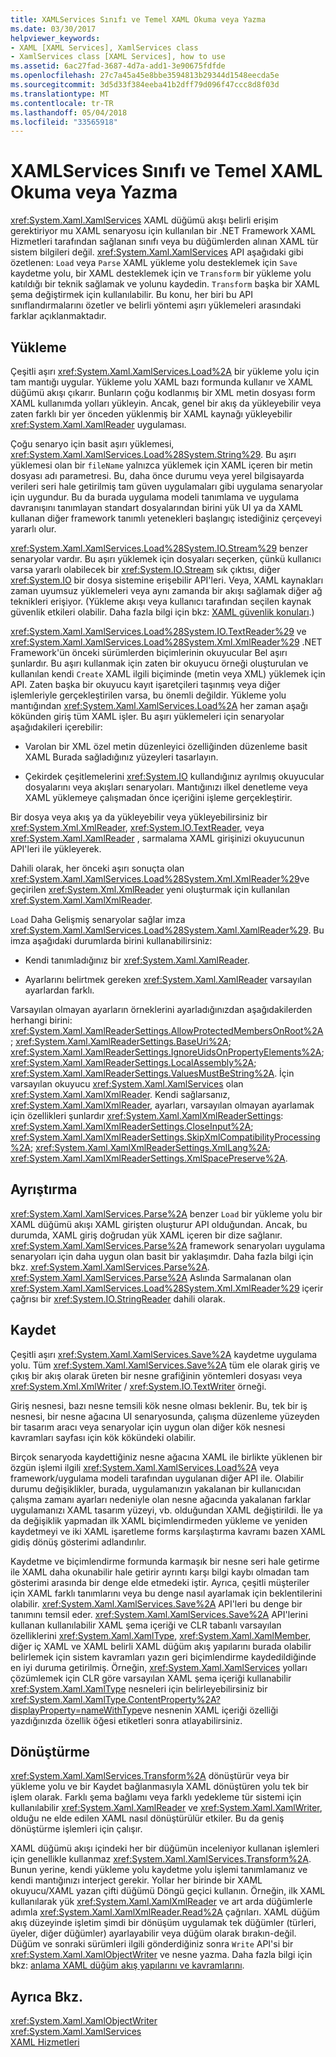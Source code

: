 ```yaml
---
title: XAMLServices Sınıfı ve Temel XAML Okuma veya Yazma
ms.date: 03/30/2017
helpviewer_keywords:
- XAML [XAML Services], XamlServices class
- XamlServices class [XAML Services], how to use
ms.assetid: 6ac27fad-3687-4d7a-add1-3e90675fdfde
ms.openlocfilehash: 27c7a45a45e8bbe3594813b29344d1548eecda5e
ms.sourcegitcommit: 3d5d33f384eeba41b2dff79d096f47ccc8d8f03d
ms.translationtype: MT
ms.contentlocale: tr-TR
ms.lasthandoff: 05/04/2018
ms.locfileid: "33565918"
---
```

# <a name="xamlservices-class-and-basic-xaml-reading-or-writing"></a>XAMLServices Sınıfı ve Temel XAML Okuma veya Yazma
<xref:System.Xaml.XamlServices> XAML düğümü akışı belirli erişim gerektiriyor mu XAML senaryosu için kullanılan bir .NET Framework XAML Hizmetleri tarafından sağlanan sınıfı veya bu düğümlerden alınan XAML tür sistem bilgileri değil. <xref:System.Xaml.XamlServices> API aşağıdaki gibi özetlenen: `Load` veya `Parse` XAML yükleme yolu desteklemek için `Save` kaydetme yolu, bir XAML desteklemek için ve `Transform` bir yükleme yolu katıldığı bir teknik sağlamak ve yolunu kaydedin. `Transform` başka bir XAML şema değiştirmek için kullanılabilir. Bu konu, her biri bu API sınıflandırmalarını özetler ve belirli yöntemi aşırı yüklemeleri arasındaki farklar açıklanmaktadır.  
  
<a name="load"></a>   
## <a name="load"></a>Yükleme  
 Çeşitli aşırı <xref:System.Xaml.XamlServices.Load%2A> bir yükleme yolu için tam mantığı uygular. Yükleme yolu XAML bazı formunda kullanır ve XAML düğümü akışı çıkarır. Bunların çoğu kodlanmış bir XML metin dosyası form XAML kullanımda yolları yükleyin. Ancak, genel bir akış da yükleyebilir veya zaten farklı bir yer önceden yüklenmiş bir XAML kaynağı yükleyebilir <xref:System.Xaml.XamlReader> uygulaması.  
  
 Çoğu senaryo için basit aşırı yüklemesi, <xref:System.Xaml.XamlServices.Load%28System.String%29>. Bu aşırı yüklemesi olan bir `fileName` yalnızca yüklemek için XAML içeren bir metin dosyası adı parametresi. Bu, daha önce durumu veya yerel bilgisayarda verileri seri hale getirilmiş tam güven uygulamaları gibi uygulama senaryolar için uygundur. Bu da burada uygulama modeli tanımlama ve uygulama davranışını tanımlayan standart dosyalarından birini yük UI ya da XAML kullanan diğer framework tanımlı yetenekleri başlangıç istediğiniz çerçeveyi yararlı olur.  
  
 <xref:System.Xaml.XamlServices.Load%28System.IO.Stream%29> benzer senaryolar vardır. Bu aşırı yüklemek için dosyaları seçerken, çünkü kullanıcı varsa yararlı olabilecek bir <xref:System.IO.Stream> sık çıktısı, diğer <xref:System.IO> bir dosya sistemine erişebilir API'leri. Veya, XAML kaynakları zaman uyumsuz yüklemeleri veya aynı zamanda bir akışı sağlamak diğer ağ teknikleri erişiyor. (Yükleme akışı veya kullanıcı tarafından seçilen kaynak güvenlik etkileri olabilir. Daha fazla bilgi için bkz: [XAML güvenlik konuları](../../../docs/framework/xaml-services/xaml-security-considerations.md).)  
  
 <xref:System.Xaml.XamlServices.Load%28System.IO.TextReader%29> ve <xref:System.Xaml.XamlServices.Load%28System.Xml.XmlReader%29> .NET Framework'ün önceki sürümlerden biçimlerinin okuyucular Bel aşırı şunlardır. Bu aşırı kullanmak için zaten bir okuyucu örneği oluşturulan ve kullanılan kendi `Create` XAML ilgili biçiminde (metin veya XML) yüklemek için API. Zaten başka bir okuyucu kayıt işaretçileri taşınmış veya diğer işlemleriyle gerçekleştirilen varsa, bu önemli değildir. Yükleme yolu mantığından <xref:System.Xaml.XamlServices.Load%2A> her zaman aşağı kökünden giriş tüm XAML işler. Bu aşırı yüklemeleri için senaryolar aşağıdakileri içerebilir:  
  
-   Varolan bir XML özel metin düzenleyici özelliğinden düzenleme basit XAML Burada sağladığınız yüzeyleri tasarlayın.  
  
-   Çekirdek çeşitlemelerini <xref:System.IO> kullandığınız ayrılmış okuyucular dosyalarını veya akışları senaryoları. Mantığınızı ilkel denetleme veya XAML yüklemeye çalışmadan önce içeriğini işleme gerçekleştirir.  
  
 Bir dosya veya akış ya da yükleyebilir veya yükleyebilirsiniz bir <xref:System.Xml.XmlReader>, <xref:System.IO.TextReader>, veya <xref:System.Xaml.XamlReader> , sarmalama XAML girişinizi okuyucunun API'leri ile yükleyerek.  
  
 Dahili olarak, her önceki aşırı sonuçta olan <xref:System.Xaml.XamlServices.Load%28System.Xml.XmlReader%29>ve geçirilen <xref:System.Xml.XmlReader> yeni oluşturmak için kullanılan <xref:System.Xaml.XamlXmlReader>.  
  
 `Load` Daha Gelişmiş senaryolar sağlar imza <xref:System.Xaml.XamlServices.Load%28System.Xaml.XamlReader%29>. Bu imza aşağıdaki durumlarda birini kullanabilirsiniz:  
  
-   Kendi tanımladığınız bir <xref:System.Xaml.XamlReader>.  
  
-   Ayarlarını belirtmek gereken <xref:System.Xaml.XamlReader> varsayılan ayarlardan farklı.  
  
 Varsayılan olmayan ayarların örneklerini ayarladığınızdan aşağıdakilerden herhangi birini: <xref:System.Xaml.XamlReaderSettings.AllowProtectedMembersOnRoot%2A>; <xref:System.Xaml.XamlReaderSettings.BaseUri%2A>; <xref:System.Xaml.XamlReaderSettings.IgnoreUidsOnPropertyElements%2A>; <xref:System.Xaml.XamlReaderSettings.LocalAssembly%2A>; <xref:System.Xaml.XamlReaderSettings.ValuesMustBeString%2A>. İçin varsayılan okuyucu <xref:System.Xaml.XamlServices> olan <xref:System.Xaml.XamlXmlReader>. Kendi sağlarsanız, <xref:System.Xaml.XamlXmlReader>, ayarları, varsayılan olmayan ayarlamak için özellikleri şunlardır <xref:System.Xaml.XamlXmlReaderSettings>: <xref:System.Xaml.XamlXmlReaderSettings.CloseInput%2A>; <xref:System.Xaml.XamlXmlReaderSettings.SkipXmlCompatibilityProcessing%2A>; <xref:System.Xaml.XamlXmlReaderSettings.XmlLang%2A>; <xref:System.Xaml.XamlXmlReaderSettings.XmlSpacePreserve%2A>.  
  
<a name="parse"></a>   
## <a name="parse"></a>Ayrıştırma  
 <xref:System.Xaml.XamlServices.Parse%2A> benzer `Load` bir yükleme yolu bir XAML düğümü akışı XAML girişten oluşturur API olduğundan. Ancak, bu durumda, XAML giriş doğrudan yük XAML içeren bir dize sağlanır. <xref:System.Xaml.XamlServices.Parse%2A> framework senaryoları uygulama senaryoları için daha uygun olan basit bir yaklaşımdır. Daha fazla bilgi için bkz. <xref:System.Xaml.XamlServices.Parse%2A>. <xref:System.Xaml.XamlServices.Parse%2A> Aslında Sarmalanan olan <xref:System.Xaml.XamlServices.Load%28System.Xml.XmlReader%29> içerir çağrısı bir <xref:System.IO.StringReader> dahili olarak.  
  
<a name="save"></a>   
## <a name="save"></a>Kaydet  
 Çeşitli aşırı <xref:System.Xaml.XamlServices.Save%2A> kaydetme uygulama yolu. Tüm <xref:System.Xaml.XamlServices.Save%2A> tüm ele olarak giriş ve çıkış bir akış olarak üreten bir nesne grafiğinin yöntemleri dosyası veya <xref:System.Xml.XmlWriter> / <xref:System.IO.TextWriter> örneği.  
  
 Giriş nesnesi, bazı nesne temsili kök nesne olması beklenir. Bu, tek bir iş nesnesi, bir nesne ağacına UI senaryosunda, çalışma düzenleme yüzeyden bir tasarım aracı veya senaryolar için uygun olan diğer kök nesnesi kavramları sayfası için kök kökündeki olabilir.  
  
 Birçok senaryoda kaydettiğiniz nesne ağacına XAML ile birlikte yüklenen bir özgün işlemi ilgili <xref:System.Xaml.XamlServices.Load%2A> veya framework/uygulama modeli tarafından uygulanan diğer API ile. Olabilir durumu değişiklikler, burada, uygulamanızın yakalanan bir kullanıcıdan çalışma zamanı ayarları nedeniyle olan nesne ağacında yakalanan farklar uygulamanızı XAML tasarım yüzeyi, vb. olduğundan XAML değiştirildi. İle ya da değişiklik yapmadan ilk XAML biçimlendirmeden yükleme ve yeniden kaydetmeyi ve iki XAML işaretleme forms karşılaştırma kavramı bazen XAML gidiş dönüş gösterimi adlandırılır.  
  
 Kaydetme ve biçimlendirme formunda karmaşık bir nesne seri hale getirme ile XAML daha okunabilir hale getirir ayrıntı karşı bilgi kaybı olmadan tam gösterimi arasında bir denge elde etmedeki iştir. Ayrıca, çeşitli müşteriler için XAML farklı tanımlarını veya bu denge nasıl ayarlamak için beklentilerini olabilir. <xref:System.Xaml.XamlServices.Save%2A> API'leri bu denge bir tanımını temsil eder. <xref:System.Xaml.XamlServices.Save%2A> API'lerini kullanan kullanılabilir XAML şema içeriği ve CLR tabanlı varsayılan özelliklerini <xref:System.Xaml.XamlType>, <xref:System.Xaml.XamlMember>, diğer iç XAML ve XAML belirli XAML düğüm akış yapılarını burada olabilir belirlemek için sistem kavramları yazın geri biçimlendirme kaydedildiğinde en iyi duruma getirilmiş. Örneğin, <xref:System.Xaml.XamlServices> yolları çözümlemek için CLR göre varsayılan XAML şema içeriği kullanabilir <xref:System.Xaml.XamlType> nesneleri için belirleyebilirsiniz bir <xref:System.Xaml.XamlType.ContentProperty%2A?displayProperty=nameWithType>ve nesnenin XAML içeriği özelliği yazdığınızda özellik öğesi etiketleri sonra atlayabilirsiniz.  
  
<a name="transform"></a>   
## <a name="transform"></a>Dönüştürme  
 <xref:System.Xaml.XamlServices.Transform%2A> dönüştürür veya bir yükleme yolu ve bir Kaydet bağlanmasıyla XAML dönüştüren yolu tek bir işlem olarak. Farklı şema bağlamı veya farklı yedekleme tür sistemi için kullanılabilir <xref:System.Xaml.XamlReader> ve <xref:System.Xaml.XamlWriter>, olduğu ne elde edilen XAML nasıl dönüştürülür etkiler. Bu da geniş dönüştürme işlemleri için çalışır.  
  
 XAML düğümü akışı içindeki her bir düğümün inceleniyor kullanan işlemleri için genellikle kullanmaz <xref:System.Xaml.XamlServices.Transform%2A>. Bunun yerine, kendi yükleme yolu kaydetme yolu işlemi tanımlamanız ve kendi mantığınızı interject gerekir. Yollar her birinde bir XAML okuyucu/XAML yazan çifti düğümü Döngü geçici kullanın. Örneğin, ilk XAML kullanılarak yük <xref:System.Xaml.XamlXmlReader> ve art arda düğümlerle adımla <xref:System.Xaml.XamlXmlReader.Read%2A> çağrıları. XAML düğüm akış düzeyinde işletim şimdi bir dönüşüm uygulamak tek düğümler (türleri, üyeler, diğer düğümler) ayarlayabilir veya düğüm olarak bırakın-değil. Düğüm ve sonraki sürümleri ilgili gönderdiğiniz sonra `Write` API'si bir <xref:System.Xaml.XamlObjectWriter> ve nesne yazma. Daha fazla bilgi için bkz: [anlama XAML düğüm akış yapılarını ve kavramlarını](../../../docs/framework/xaml-services/understanding-xaml-node-stream-structures-and-concepts.md).  
  
## <a name="see-also"></a>Ayrıca Bkz.  
 <xref:System.Xaml.XamlObjectWriter>  
 <xref:System.Xaml.XamlServices>  
 [XAML Hizmetleri](../../../docs/framework/xaml-services/index.md)
